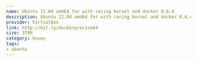 ```yaml
---
name: Ubuntu 12.04 amd64 for with raring kernel and docker 0.6.4
description: Ubuntu 12.04 amd64 for with raring kernel and docker 0.6.4
provider: VirtualBox
link: http://bit.ly/dockerprecise64
size: 374M
category: boxes
tags:
- ubuntu
---
```

